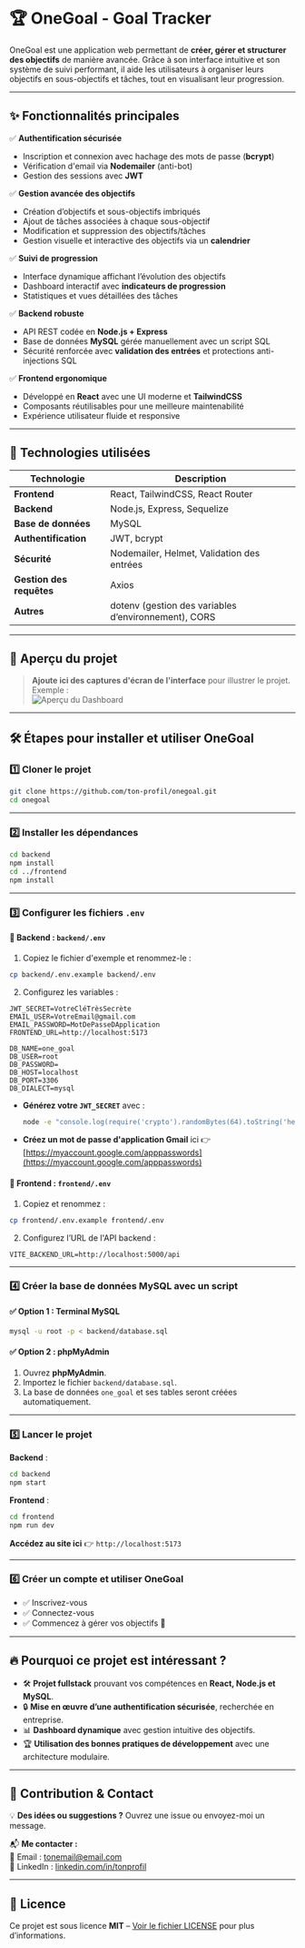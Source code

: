 # 🏆 OneGoal - Goal Tracker

OneGoal est une application web permettant de **créer, gérer et structurer des objectifs** de manière avancée. Grâce à son interface intuitive et son système de suivi performant, il aide les utilisateurs à organiser leurs objectifs en sous-objectifs et tâches, tout en visualisant leur progression.

---

## ✨ Fonctionnalités principales

✅ **Authentification sécurisée**  
- Inscription et connexion avec hachage des mots de passe (**bcrypt**)  
- Vérification d'email via **Nodemailer** (anti-bot)  
- Gestion des sessions avec **JWT**  

✅ **Gestion avancée des objectifs**  
- Création d’objectifs et sous-objectifs imbriqués  
- Ajout de tâches associées à chaque sous-objectif  
- Modification et suppression des objectifs/tâches  
- Gestion visuelle et interactive des objectifs via un **calendrier**  

✅ **Suivi de progression**  
- Interface dynamique affichant l’évolution des objectifs  
- Dashboard interactif avec **indicateurs de progression**  
- Statistiques et vues détaillées des tâches  

✅ **Backend robuste**  
- API REST codée en **Node.js + Express**  
- Base de données **MySQL** gérée manuellement avec un script SQL  
- Sécurité renforcée avec **validation des entrées** et protections anti-injections SQL  

✅ **Frontend ergonomique**  
- Développé en **React** avec une UI moderne et **TailwindCSS**  
- Composants réutilisables pour une meilleure maintenabilité  
- Expérience utilisateur fluide et responsive  

---

## 🚀 Technologies utilisées

| Technologie        | Description |
|-------------------|-------------|
| **Frontend**     | React, TailwindCSS, React Router |
| **Backend**      | Node.js, Express, Sequelize |
| **Base de données** | MySQL |
| **Authentification** | JWT, bcrypt |
| **Sécurité**     | Nodemailer, Helmet, Validation des entrées |
| **Gestion des requêtes** | Axios |
| **Autres**       | dotenv (gestion des variables d’environnement), CORS |

---

## 📸 Aperçu du projet

> **Ajoute ici des captures d'écran de l'interface** pour illustrer le projet.  
> Exemple :  
> ![Aperçu du Dashboard](https://via.placeholder.com/800x400.png?text=Capture+d%27%C3%A9cran)

---

## 🛠 Étapes pour installer et utiliser OneGoal

### 1️⃣ Cloner le projet
```bash
git clone https://github.com/ton-profil/onegoal.git
cd onegoal
```

---

### 2️⃣ Installer les dépendances
```bash
cd backend
npm install
cd ../frontend
npm install
```

---

### 3️⃣ Configurer les fichiers `.env`

#### 📂 Backend : `backend/.env`
1. Copiez le fichier d'exemple et renommez-le :
```bash
cp backend/.env.example backend/.env
```
2. Configurez les variables :
```env
JWT_SECRET=VotreCléTrèsSecrète
EMAIL_USER=VotreEmail@gmail.com
EMAIL_PASSWORD=MotDePasseDApplication
FRONTEND_URL=http://localhost:5173

DB_NAME=one_goal
DB_USER=root
DB_PASSWORD=
DB_HOST=localhost
DB_PORT=3306
DB_DIALECT=mysql
```
- **Générez votre `JWT_SECRET`** avec :
  ```bash
  node -e "console.log(require('crypto').randomBytes(64).toString('hex'))"
  ```
- **Créez un mot de passe d'application Gmail** ici 👉 [https://myaccount.google.com/apppasswords](https://myaccount.google.com/apppasswords)

#### 📂 Frontend : `frontend/.env`
1. Copiez et renommez :
```bash
cp frontend/.env.example frontend/.env
```
2. Configurez l’URL de l'API backend :
```env
VITE_BACKEND_URL=http://localhost:5000/api
```

---

### 4️⃣ Créer la base de données MySQL avec un script

#### ✅ Option 1 : Terminal MySQL
```bash
mysql -u root -p < backend/database.sql
```

#### ✅ Option 2 : phpMyAdmin
1. Ouvrez **phpMyAdmin**.
2. Importez le fichier `backend/database.sql`.
3. La base de données `one_goal` et ses tables seront créées automatiquement.

---

### 5️⃣ Lancer le projet
**Backend** :
```bash
cd backend
npm start
```
**Frontend** :
```bash
cd frontend
npm run dev
```
**Accédez au site ici** 👉 `http://localhost:5173`

---

### 6️⃣ Créer un compte et utiliser OneGoal
- ✅ Inscrivez-vous
- ✅ Connectez-vous
- ✅ Commencez à gérer vos objectifs 🎯

---

## 🔥 Pourquoi ce projet est intéressant ?

- 🛠 **Projet fullstack** prouvant vos compétences en **React, Node.js et MySQL**.
- 🔒 **Mise en œuvre d’une authentification sécurisée**, recherchée en entreprise.
- 📊 **Dashboard dynamique** avec gestion intuitive des objectifs.
- 🏆 **Utilisation des bonnes pratiques de développement** avec une architecture modulaire.

---

## 🤝 Contribution & Contact

💡 **Des idées ou suggestions ?** Ouvrez une issue ou envoyez-moi un message.

📬 **Me contacter :**  
📧 Email : [tonemail@email.com](mailto:tonemail@email.com)  
💼 LinkedIn : [linkedin.com/in/tonprofil](https://linkedin.com/in/tonprofil)  

---

## 📜 Licence

Ce projet est sous licence **MIT** – [Voir le fichier LICENSE](LICENSE) pour plus d’informations.

